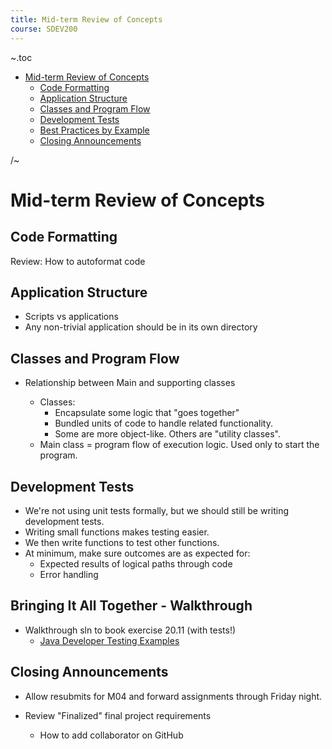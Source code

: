 ```yaml
---
title: Mid-term Review of Concepts
course: SDEV200
---
```


~.toc

- [Mid-term Review of Concepts](#mid-term-review-of-concepts)
  - [Code Formatting](#code-formatting)
  - [Application Structure](#application-structure)
  - [Classes and Program Flow](#classes-and-program-flow)
  - [Development Tests](#development-tests)
  - [Best Practices by Example](#best-practices-by-example)
  - [Closing Announcements](#closing-announcements)

/~

# Mid-term Review of Concepts

## Code Formatting

Review: How to autoformat code

## Application Structure

- Scripts vs applications
- Any non-trivial application should be in its own directory

## Classes and Program Flow

- Relationship between Main and supporting classes

  - Classes:
    - Encapsulate some logic that "goes together"
    - Bundled units of code to handle related functionality.
    - Some are more object-like. Others are "utility classes".
  - Main class = program flow of execution logic. Used only to start the program.

## Development Tests

- We're not using unit tests formally, but we should still be writing development tests.
- Writing small functions makes testing easier.
- We then write functions to test other functions.
- At minimum, make sure outcomes are as expected for:
  - Expected results of logical paths through code
  - Error handling

## Bringing It All Together - Walkthrough

- Walkthrough sln to book exercise 20.11 (with tests!)
  - [Java Developer Testing Examples](https://github.com/mpjovanovich/java-developer-testing-examples)

## Closing Announcements

- Allow resubmits for M04 and forward assignments through Friday night.

- Review "Finalized" final project requirements
  - How to add collaborator on GitHub
